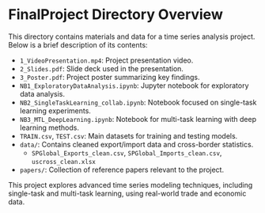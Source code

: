 # FinalProject Directory Overview

This directory contains materials and data for a time series analysis project. Below is a brief description of its contents:

- `1_VideoPresentation.mp4`: Project presentation video.
- `2_Slides.pdf`: Slide deck used in the presentation.
- `3_Poster.pdf`: Project poster summarizing key findings.
- `NB1_ExploratoryDataAnalysis.ipynb`: Jupyter notebook for exploratory data analysis.
- `NB2_SingleTaskLearning_collab.ipynb`: Notebook focused on single-task learning experiments.
- `NB3_MTL_DeepLearning.ipynb`: Notebook for multi-task learning with deep learning methods.
- `TRAIN.csv`, `TEST.csv`: Main datasets for training and testing models.
- `data/`: Contains cleaned export/import data and cross-border statistics.
    - `SPGlobal_Exports_clean.csv`, `SPGlobal_Imports_clean.csv`, `uscross_clean.xlsx`
- `papers/`: Collection of reference papers relevant to the project.

This project explores advanced time series modeling techniques, including single-task and multi-task learning, using real-world trade and economic data.
